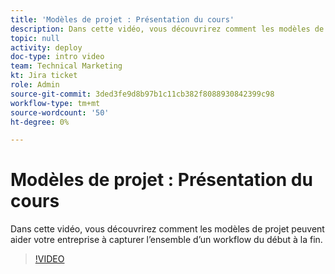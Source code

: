 ```yaml
---
title: 'Modèles de projet : Présentation du cours'
description: Dans cette vidéo, vous découvrirez comment les modèles de projet peuvent aider votre entreprise à capturer l’ensemble d’un workflow du début à la fin.
topic: null
activity: deploy
doc-type: intro video
team: Technical Marketing
kt: Jira ticket
role: Admin
source-git-commit: 3ded3fe9d8b97b1c11cb382f8088930842399c98
workflow-type: tm+mt
source-wordcount: '50'
ht-degree: 0%

---
```


# Modèles de projet : Présentation du cours

Dans cette vidéo, vous découvrirez comment les modèles de projet peuvent aider votre entreprise à capturer l’ensemble d’un workflow du début à la fin.

>[!VIDEO](https://video.tv.adobe.com/v/335209/?quality=12)

